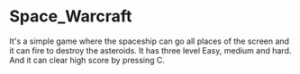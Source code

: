 # Space_Warcraft
It's a simple game where the spaceship can go all places of the screen and it can fire to destroy the asteroids. It has three level Easy, medium and hard. And it can clear high score by pressing C.
